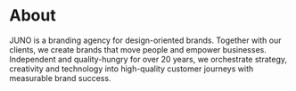 # About
JUNO is a branding agency for design-oriented brands. Together with our clients, we create brands that move people and empower businesses. Independent and quality-hungry for over 20 years, we orchestrate strategy, creativity and technology into high-quality customer journeys with measurable brand success.
